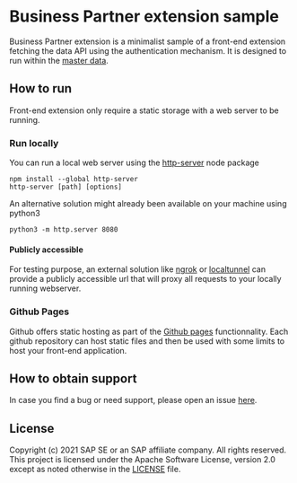 # Business Partner extension sample

Business Partner extension is a minimalist sample of a front-end extension fetching the data API using the authentication mechanism. 
It is designed to run within the [master data](https://help.sap.com/viewer/fsm_extensions/Cloud/en-US/dispatching-board.html).

## How to run

Front-end extension only require a static storage with a web server to be running.

### Run locally

You can run a local web server using the [http-server](https://www.npmjs.com/package/http-server) node package
```
npm install --global http-server
http-server [path] [options]
```

An alternative solution might already been available on your machine using python3
```
python3 -m http.server 8080
```

#### Publicly accessible

For testing purpose, an external solution like [ngrok](https://ngrok.com/) or [localtunnel](https://github.com/localtunnel/localtunnel) can provide a publicly accessible url that will proxy all requests to your locally running webserver.

### Github Pages

Github offers static hosting as part of the [Github pages](https://pages.github.com/) functionnality. Each github repository can host static files and then be used with some limits to host your front-end application.

## How to obtain support
In case you find a bug or need support, please open an issue [here](https://github.com/SAP-samples/fsm-extension-sample/issues/new).

## License
Copyright (c) 2021 SAP SE or an SAP affiliate company. All rights reserved. This project is licensed under the Apache Software License, version 2.0 except as noted otherwise in the [LICENSE](./LICENSES/Apache-2.0.txt) file.
